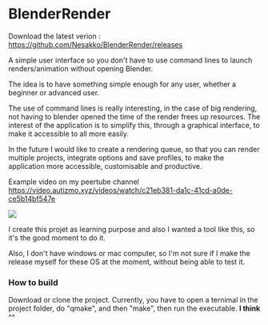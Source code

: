 # BlenderRender

Download the latest verion : https://github.com/Nesakko/BlenderRender/releases

A simple user interface so you don't have to use command lines to launch renders/animation without opening Blender.

The idea is to have something simple enough for any user, whether a beginner or advanced user.

The use of command lines is really interesting, in the case of big rendering, not having to blender opened the time of the render frees up resources.
The interest of the application is to simplify this, through a graphical interface, to make it accessible to all more easily.

In the future I would like to create a rendering queue, so that you can render multiple projects, integrate options and save profiles, to make the application more accessible, customisable and productive.

Example video on my peertube channel
https://video.autizmo.xyz/videos/watch/c21eb381-da1c-41cd-a0de-ce5b14bf547e

![](https://i.imgur.com/uBdqY87.png)

I create this projet as learning purpose and also I wanted a tool like this, so it's the good moment to do it.

Also, I don't have windows or mac computer, so I'm not sure if I make the release myself for these OS at the moment, without being able to test it.


### How to build

Download or clone the project. Currently, you have to open a ternimal in the project folder, do "qmake", and then "make", then run the executable. **I think** ^^
